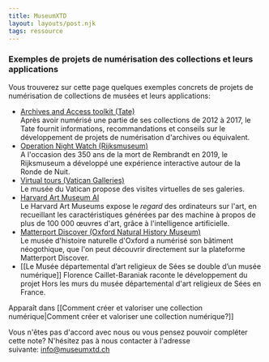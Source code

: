 ```yaml
---
title: MuseumXTD
layout: layouts/post.njk
tags: ressource
---
```

### Exemples de projets de numérisation des collections et leurs applications
Vous trouverez sur cette page quelques exemples concrets de projets de numérisation de collections de musées et leurs applications:

- [Archives and Access toolkit (Tate)](https://www.tate.org.uk/art/archive/archives-access-toolkit)   
  Après avoir numérisé une partie de ses collections de 2012 à 2017, le Tate fournit informations, recommandations et conseils sur le développement de projets de numérisation d'archives ou équivalent.
- [Operation Night Watch (Rijksmuseum)](https://beleefdenachtwacht.nl/en)    
  A l'occasion des 350 ans de la mort de Rembrandt en 2019, le Rijksmuseum a développé une expérience interactive autour de la Ronde de Nuit.  
- [Virtual tours (Vatican Galleries)](https://www.museivaticani.va/content/museivaticani/en/collezioni/musei/tour-virtuali-elenco.html)    
  Le musée du Vatican propose des visites virtuelles de ses galeries. 
- [Harvard Art Museum AI](https://ai.harvardartmuseums.org)    
  Le Harvard Art Museums expose le *regard* des ordinateurs sur l'art, en recueillant les caractéristiques générées par des machine à propos de plus de 100 000 œuvres d'art, grâce à l'intelligence artificielle. 
- [Matterport Discover (Oxford Natural History Museum)](https://matterport.com/discover/space/Sfkr3s8RkC2)     
  Le musée d'histoire naturelle d'Oxford a numérisé son bâtiment néogothique, que l'on peut découvrir directement sur la plateforme Matterport Discover. 
- [[Le Musée départemental d’art religieux de Sées se double d’un musée numérique]]
  Florence Caillet-Baraniak raconte le développement du projet Hors les murs du musée départemental d'art religieux de Sées en France.



Apparaît dans [[Comment créer et valoriser une collection numérique|Comment créer et valoriser une collection numérique?]]

Vous n'êtes pas d'accord avec nous ou vous pensez pouvoir compléter cette note? N'hésitez pas à nous contacter à l'adresse suivante: [info@museumxtd.ch](mailto:info@museumxtd.ch)
